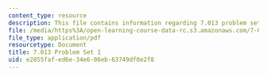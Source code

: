 ```yaml
---
content_type: resource
description: This file contains information regarding 7.013 problem set 1.
file: /media/https%3A/open-learning-course-data-rc.s3.amazonaws.com/7-013-introductory-biology-spring-2013/e2855fafed6e34e606eb63749df0e2f8_MIT7_013S13_Pset_1.pdf
file_type: application/pdf
resourcetype: Document
title: 7.013 Problem Set 1
uid: e2855faf-ed6e-34e6-06eb-63749df0e2f8
---
```

